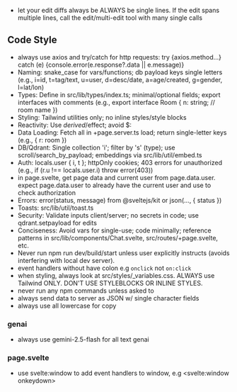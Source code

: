 - let your edit diffs always be ALWAYS be single lines. If the edit spans multiple lines, call the edit/multi-edit tool with many single calls

## Code Style

- always use axios and try/catch for http requests: try {axios.method...} catch (e) {console.error(e.response?.data || e.message)} 
- Naming: snake_case for vars/functions; db payload keys single letters (e.g., i=id, t=tag/text, u=user, d=desc/date, a=age/created, g=gender, l=lat/lon)
- Types: Define in src/lib/types/index.ts; minimal/optional fields; export interfaces with comments (e.g., export interface Room { n: string; // room name })
- Styling: Tailwind utilities only; no inline styles/style blocks
- Reactivity: Use $derived/$effect; avoid $:
- Data Loading: Fetch all in +page.server.ts load; return single-letter keys (e.g., { r: room })
- DB/Qdrant: Single collection 'i'; filter by 's' (type); use scroll/search_by_payload; embeddings via src/lib/util/embed.ts
- Auth: locals.user { i, t }; httpOnly cookies; 403 errors for unauthorized (e.g., if (r.u !== locals.user.i) throw error(403))
- in page.svelte, get page data and current user from page.data.user. expect page.data.user to already have the current user and use to check authorization
- Errors: error(status, message) from @sveltejs/kit or json(..., { status })
- Toasts: src/lib/util/toast.ts
- Security: Validate inputs client/server; no secrets in code; use qdrant.setpayload for edits
- Conciseness: Avoid vars for single-use; code minimally; reference patterns in src/lib/components/Chat.svelte, src/routes/+page.svelte, etc.
- Never run npm run dev/build/start unless user explicitly instructs (avoids interfering with local dev server).
- event handlers without have colon e.g `onclick` not `on:click`
- when styling, always look at src/styles/\_variables.css. ALWAYS use Tailwind ONLY. DON'T USE STYLEBLOCKS OR INLINE STYLES.
- never run any npm commands unless asked to
- always send data to server as JSON w/ single character fields
- always use all lowercase for copy

### genai

- always use gemini-2.5-flash for all text genai

### page.svelte

- use svelte:window to add event handlers to window, e.g <svelte:window onkeydown>
